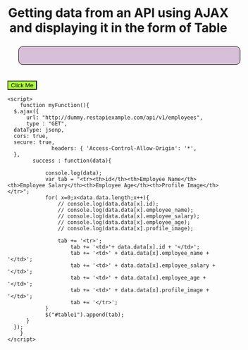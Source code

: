 <html lang="en">
  <head>
    <meta charset="UTF-8" />
    <meta http-equiv="X-UA-Compatible" content="IE=edge" />
    <meta name="viewport" content="width=device-width, initial-scale=1.0" />
    <title>AJAX-API Assignment</title>
    <script src="https://ajax.googleapis.com/ajax/libs/jquery/3.5.1/jquery.min.js"></script>
    <style>
        #table1{
            background-color: thistle;
            border-radius: 10px;
            border: 1px solid black;
            text-align: center;
            margin: 5%;
            padding: 20px;
        }
        td{
            border-right: 1px solid black;
        }
    </style>
  </head>
  <body>
    <h1 style="text-align: center">
      Getting data from an API using AJAX and displaying it in the form of Table
    </h1>
    <table id="table1" class="table table-success"></table>
    <button style="margin-top: 2%;background-color: greenyellow;" type="button" onclick="myFunction()" >Click Me</button>

    <script>
        function myFunction(){
      $.ajax({
          url: "http://dummy.restapiexample.com/api/v1/employees",
          type : "GET",
      dataType: jsonp,
      cors: true,
      secure: true,
                  headers: { 'Access-Control-Allow-Origin': '*',
      },
            success : function(data){

                console.log(data);
                var tab = "<tr><th>id</th><th>Employee Name</th><th>Employee Salary</th><th>Employee Age</th><th>Profile Image</th></tr>";
                for( x=0;x<data.data.length;x++){
                    // console.log(data.data[x].id);
                    // console.log(data.data[x].employee_name);
                    // console.log(data.data[x].employee_salary);
                    // console.log(data.data[x].employee_age);
                    // console.log(data.data[x].profile_image);

                    tab += '<tr>';
                        tab += '<td>'+ data.data[x].id + '</td>';
                        tab += '<td>' + data.data[x].employee_name + '</td>';
                        tab += '<td>' + data.data[x].employee_salary + '</td>';
                        tab += '<td>' + data.data[x].employee_age + '</td>';
                        tab += '<td>' + data.data[x].profile_image + '</td>';
                        tab += '</tr>';
                }
                $("#table1").append(tab);
          }
      });
        }
    </script>
  </body>
</html>
